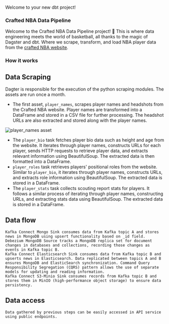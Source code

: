 Welcome to your new dbt project!

### Crafted NBA Data Pipeline
Welcome to the Crafted NBA Data Pipeline project! 🏀 This is where data engineering meets the world of basketball, all thanks to the magic of Dagster and dbt. Where we scrape, transform, and load NBA player data from the [crafted NBA website](https://craftednba.com/players).

### How it works

## Data Scraping

Dagter is responsible for the execution of the python scraping modules. The assets are run once a month.

- The first asset, `player_names`, scrapes player names and headshots from the Crafted NBA website. Player names are transformed into a DataFrame and stored in a CSV file for further processing. The headshot URLs are also extracted and stored along with the player names.

![player_names asset](/home/gbemike/Documents/github/nba_pipeline/images/player_names_asset.png)

- The `player_bio` task fetches player bio data such as height and age from the website. It iterates through player names, constructs URLs for each player, sends HTTP requests to retrieve player data, and extracts relevant information using BeautifulSoup. The extracted data is then formatted into a DataFrame.
- `player_roles` task retrieves players' positional roles from the website. Similar to `player_bio`, it iterates through player names, constructs URLs, and extracts role information using BeautifulSoup. The extracted data is stored in a DataFrame.
- The `player_stats` task collects scouting report stats for players. It follows a similar process of iterating through player names, constructing URLs, and extracting stats data using BeautifulSoup. The extracted data is stored in a DataFrame.


## Data flow

    Kafka Connect Mongo Sink consumes data from Kafka topic A and stores news in MongoDB using upsert functionality based on _id field.
    Debezium MongoDB Source tracks a MongoDB replica set for document changes in databases and collections, recording those changes as events in Kafka topic B.
    Kafka Connect Elasticsearch Sink consumes data from Kafka topic B and upserts news in Elasticsearch. Data replicated between topics A and B ensures MongoDB and ElasticSearch synchronization. Command Query Responsibility Segregation (CQRS) pattern allows the use of separate models for updating and reading information.
    Kafka Connect S3-Minio Sink consumes records from Kafka topic B and stores them in MinIO (high-performance object storage) to ensure data persistency.

## Data access

    Data gathered by previous steps can be easily accessed in API service using public endpoints.
